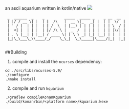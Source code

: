 an ascii aquarium written in kotlin/native
![](http://g.recordit.co/DEBewA7mBi.gif)

```
 _  ______  _    _         _____  _____ _    _ __  __ 
 | |/ / __ \| |  | |  /\   |  __ \|_   _| |  | |  \/  |
 | ' / |  | | |  | | /  \  | |__) | | | | |  | | \  / |
 |  <| |  | | |  | |/ /\ \ |  _  /  | | | |  | | |\/| |
 | . \ |__| | |__| / ____ \| | \ \ _| |_| |__| | |  | |
 |_|\_\___\_\\____/_/    \_\_|  \_\_____|\____/|_|  |_|
 
```

 
##Building

1. compile and install the `ncurses` dependency: 

```
cd ./src/libs/ncurses-5.9/
./configure
./make install
```
2. compile and run `kquarium`

```
./gradlew compileKonanKquarium
./build/konan/bin/<platform name>/kquarium.kexe
```
